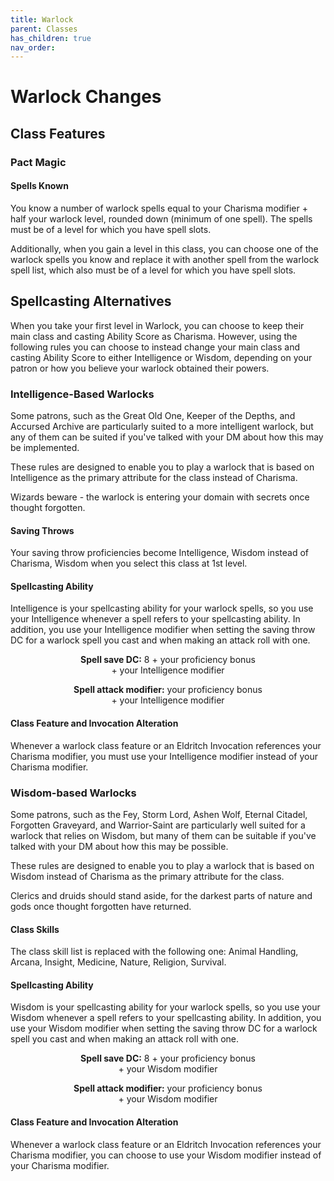 ```yaml
---
title: Warlock
parent: Classes
has_children: true
nav_order: 
---
```


# Warlock Changes

## Class Features

### Pact Magic
#### Spells Known
You know a number of warlock spells equal to your Charisma modifier + half your warlock level, rounded down (minimum of one spell). The spells must be of a level for which you have spell slots.

Additionally, when you gain a level in this class, you can choose one of the warlock spells you know and replace it with another spell from the warlock spell list, which also must be of a level for which you have spell slots.

## Spellcasting Alternatives
When you take your first level in Warlock, you can choose to keep their main class and casting Ability Score as Charisma. However, using the following rules you can choose to instead change your main class and casting Ability Score to either Intelligence or Wisdom, depending on your patron or how you believe your warlock obtained their powers.

### Intelligence-Based Warlocks
Some patrons, such as the Great Old One, Keeper of the Depths, and Accursed Archive are particularly suited to a more intelligent warlock, but any of them can be suited if you've talked with your DM about how this may be implemented.
 
These rules are designed to enable you to play a warlock that is based on Intelligence as the primary attribute for the class instead of Charisma.
 
Wizards beware - the warlock is entering your domain with secrets once thought forgotten.

#### Saving Throws
Your saving throw proficiencies become Intelligence, Wisdom instead of Charisma, Wisdom when you select this class at 1st level.

#### Spellcasting Ability
Intelligence is your spellcasting ability for your warlock spells, so you use your Intelligence whenever a spell refers to your spellcasting ability. In addition, you use your Intelligence modifier when setting the saving throw DC for a warlock spell you cast and when making an attack roll with one.
 
<center>
 
**Spell save DC:** 8 + your proficiency bonus <br>+ your Intelligence modifier

**Spell attack modifier:** your proficiency bonus <br>+ your Intelligence modifier

</center>

#### Class Feature and Invocation Alteration
Whenever a warlock class feature or an Eldritch Invocation references your Charisma modifier, you must use your Intelligence modifier instead of your Charisma modifier.

### Wisdom-based Warlocks
Some patrons, such as the Fey, Storm Lord, Ashen Wolf, Eternal Citadel, Forgotten Graveyard, and Warrior-Saint are particularly well suited for a warlock that relies on Wisdom, but many of them can be suitable if you've talked with your DM about how this may be possible.
 
These rules are designed to enable you to play a warlock that is based on Wisdom instead of Charisma as the primary attribute for the class.

Clerics and druids should stand aside, for the darkest parts of nature and gods once thought forgotten have returned.

#### Class Skills
The class skill list is replaced with the following one: Animal Handling, Arcana, Insight, Medicine, Nature, Religion, Survival.

#### Spellcasting Ability
Wisdom is your spellcasting ability for your warlock spells, so you use your Wisdom whenever a spell refers to your spellcasting ability. In addition, you use your Wisdom modifier when setting the saving throw DC for a warlock spell you cast and when making an attack roll with one.

<center>

**Spell save DC:** 8 + your proficiency bonus <br>+ your Wisdom modifier

**Spell attack modifier:** your proficiency bonus <br>+ your Wisdom modifier

</center>

#### Class Feature and Invocation Alteration
Whenever a warlock class feature or an Eldritch Invocation references your Charisma modifier, you can choose to use your Wisdom modifier instead of your Charisma modifier.